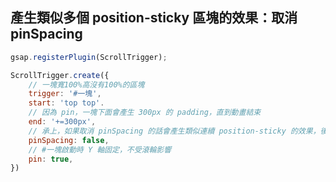 ## 產生類似多個 position-sticky 區塊的效果：取消 pinSpacing
```js
gsap.registerPlugin(ScrollTrigger);

ScrollTrigger.create({
	// 一塊寬100%高沒有100%的區塊
	trigger: '#一塊',
	start: 'top top'.
	// 因為 pin，一塊下面會產生 300px 的 padding，直到動畫結束
	end: '+=300px',
	// 承上，如果取消 pinSpacing 的話會產生類似連續 position-sticky 的效果，後來的區塊會疊加在原來的區塊
	pinSpacing: false,
	// #一塊啟動時 Y 軸固定，不受滾輪影響
	pin: true,
})
```